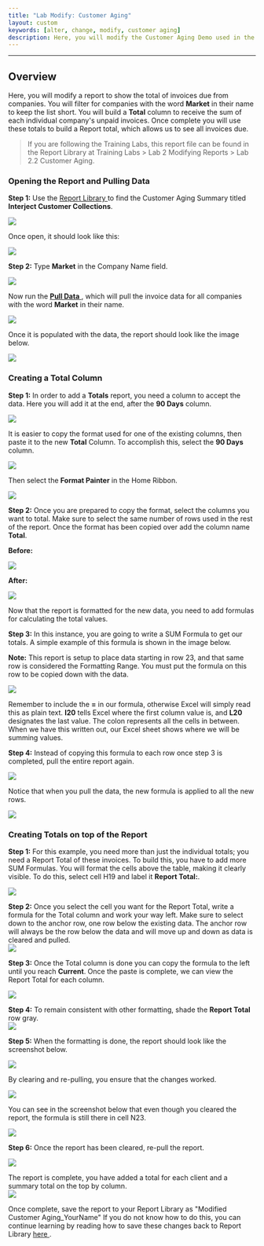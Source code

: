 ```yaml
---
title: "Lab Modify: Customer Aging"
layout: custom
keywords: [alter, change, modify, customer aging]
description: Here, you will modify the Customer Aging Demo used in the Customer Aging Walk-through to show the total of invoices due from companies.
---
```

* * *

##  **Overview**

Here, you will modify a report to show the total of invoices due from companies. You will filter for companies with the word **Market** in their name to keep the list short. You will build a **Total** column to receive the sum of each individual company's unpaid invoices. Once complete you will use these totals to build a Report total, which allows us to see all invoices  due.   

<blockquote class=lab_info>
  If you are following the Training Labs, this report file can be found in the Report Library at Training Labs > Lab 2 Modifying Reports > Lab 2.2 Customer Aging.
</blockquote>

###  Opening the Report and Pulling Data 

**Step 1:** Use the [ Report Library ](/wAbout/Report-Library-Basics.html) to find the Customer Aging Summary titled **Interject Customer Collections**. 

![](/images/L-Modify-CustAging/01.png)
<br>


Once open, it should look like this:   

![](/images/L-Modify-CustAging/02.png)
<br>

**Step 2:** Type **Market** in the Company Name field. 

![](/images/L-Modify-CustAging/03.png)
<br>
  


Now run the [ **Pull Data** ](/wGetStarted/INTERJECT-Ribbon-Menu-Items.html), which will pull the invoice data for all companies with the word **Market** in their name. 

![](/images/L-Modify-CustAging/04.png)
<br>
 


Once it is populated with the data, the report should look like the image below. 

![](/images/L-Modify-CustAging/05.png)
<br>

 

###  Creating a Total Column 

**Step 1:** In order to add a **Totals** report, you need a column to accept the data. Here you will add it at the end, after the **90 Days** column. 

![](/images/L-Modify-CustAging/06.png)
<br>
  


It is easier to copy the format used for one of the existing columns, then paste it to the new **Total** Column. To accomplish this, select the **90 Days** column. 

![](/images/L-Modify-CustAging/07.png)
<br>
  


Then select the **Format Painter** in the Home Ribbon. 

![](/images/L-Modify-CustAging/08.png)
<br>
  


**Step 2:** Once you are prepared to copy the format, select the columns you want to total. Make sure to select the same number of rows used in the rest of the report. Once the format has been copied over add the column name **Total**. 

**Before:**

![](/images/L-Modify-CustAging/09.png)
<br>

**After:**

![](/images/L-Modify-CustAging/10.png)
<br>
  


Now that the report is formatted for the new data, you need to add formulas for calculating the total values. 

  


**Step 3:** In this instance, you are going to write a SUM Formula to get our totals. A simple example of this formula is shown in the image below. 

**Note:** This report is setup to place data starting in row 23, and that same row is considered the Formatting Range. You must put the formula on this row to be copied down with the data. 

![](/images/L-Modify-CustAging/11.png)
<br>
  


Remember to include the **=** in our formula, otherwise Excel will simply read this as plain text. **I20** tells Excel where the first column value is, and **L20** designates the last value. The colon represents all the cells in between. When we have this written out, our Excel sheet shows where we will be summing values. 


**Step 4:** Instead of copying this formula to each row once step 3 is completed, pull the entire report again. 

![](/images/L-Modify-CustAging/12.png)
<br>
  


Notice that when you pull the data, the new formula is applied to all the new rows. 

![](/images/L-Modify-CustAging/13.png)
<br>

 

###  Creating Totals on top of the Report 

**Step 1:** For this example, you need more than just the individual totals; you need a Report Total of these invoices. To build this, you have to add more SUM Formulas. You will format the cells above the table, making it clearly visible. To do this, select cell H19 and label it **Report Total:**. 

![](/images/L-Modify-CustAging/14.png) 
<br>

**Step 2:** Once you select the cell you want for the Report Total, write a formula for the Total column and work your way left. Make sure to select down to the anchor row, one row below the existing data. The anchor row will always be the row below the data and will move up and down as data is cleared and pulled.   
![](/images/L-Modify-CustAging/15.png)
<br>
  


**Step 3:** Once the Total column is done you can copy the formula to the left until you reach **Current**. Once the paste is complete, we can view the Report Total for each column. 

![](/images/L-Modify-CustAging/16.gif)
<br>
  


**Step 4:** To remain consistent with other formatting, shade the **Report Total** row gray.   
![](/images/L-Modify-CustAging/17.png)
<br>

**Step 5:** When the formatting is done, the report should look like the screenshot below. 

![](/images/L-Modify-CustAging/18.png)
<br>
  


By clearing and re-pulling, you ensure that the changes worked. 

![](/images/L-Modify-CustAging/19.png)
<br>
  


You can see in the screenshot below that even though you cleared the report, the formula is still there in cell N23. 

![](/images/L-Modify-CustAging/20.png)
<br>
  


**Step 6:** Once the report has been cleared, re-pull the report. 

![](/images/L-Modify-CustAging/21.png)
<br>
  


The report is complete, you have added a total for each client and a summary total on the top by column.  
![](/images/L-Modify-CustAging/22.png)
<br> 

Once complete, save the report to your Report Library as "Modified Customer Aging_YourName"
If you do not know how to do this, you can continue learning by reading how to save these changes back to Report Library [ here ](L-Create-UpdatingReportLibrary.html). 

 

